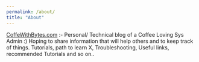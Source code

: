 ```yaml
---
permalink: /about/
title: "About"
---
```


[CoffeWithBytes.com][coffewithbytes] :- Personal/ Technical blog of a Coffee Loving Sys Admin :)
Hoping to share information that will help others and to keep track of things.
Tutorials, path to learn X, Troubleshooting, Useful links, recommended Tutorials and so on..

[coffewithbytes]: http://coffeewithbytes.com
